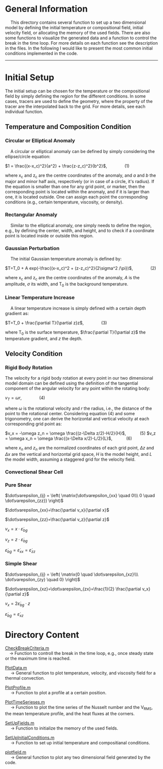 # General Information
&emsp; This directory contains several function to set up a two dimensional model by defining the initial temperature or compositional field, initial velocity field, or allocating the memory of the used fields. There are also some functions to visualize the generated data and a function to control the break in the time loop. For more details on each function see the description in the files. In the following I would like to present the most common initial conditions implemented in the code. 

--------------------------------------------------------------------------------------------------------

# Initial Setup

The initial setup can be chosen for the temperature or the compositional field by simply defining the region for the different conditions. In some cases, tracers are used to define the geometry, where the property of the tracer are the interpolated back to the grid. For more details, see each individual function. 

## Temperature and Composition Condition

### Circular or Elliptical Anomaly

&emsp; A circular or elliptical anomaly can be defined by simply considering the ellipse/circle equation: 

$1 = \frac{(x-x_c)^2}{a^2} + \frac{z-z_c)^2}{b^2}$, &emsp; &emsp; &emsp; (1)

where x<sub>c</sub> and z<sub>c</sub> are the centre coordinates of the anomaly, and *a* and *b* the major and minor half axis, respectively (or in case of a circle, it's radius). If the equation is smaller than one for any grid point, or marker, then the corresponding point is located within the anomaly, and if it is larger than one, it is located outside. One can assign each point the corresponding conditions (e.g., certain temperature, viscosity, or density). 

### Rectangular Anomaly

&emsp; Similar to the elliptical anomaly, one simply needs to define the region, e.g., by defining the center, width, and height, and to check if a coordinate point is located inside or outside this region. 

### Gaussian Perturbation

&emsp; The initial Gaussian temperature anomaly is defined by:

$T=T_0 + A exp(-\frac{(x-x_c)^2 + (z-z_c)^2}{2\sigma^2 /\pi})$, &emsp; &emsp; &emsp; (2)

where x<sub>c</sub> and z<sub>c</sub> are the centre coordinates of the anomaly, *A* is the amplitude, *σ* its width, and T<sub>0</sub> is the background temperature.

### Linear Temperature Increase

&emsp; A linear temperature increase is simply defined with a certain depth gradient as: 

$T=T_0 + \frac{\partial T}{\partial z}z$, &emsp; &emsp; &emsp; (3)

where T<sub>0</sub> is the surface temperature, $\frac{\partial T}{\partial z}$ the temperature gradient, and *z* the depth. 

## Velocity Condition

### Rigid Body Rotation

The velocity for a rigid body rotation at every point in our two dimensional model domain can be defined using the definition of the tangential component of the angular velocity for any point within the rotating body: 

$v_T = \omega r$, &emsp; &emsp; &emsp; (4)

where $\omega$ is the rotational velocity and *r* the radius, i.e., the distance of the point to the rotational center. Considering equation (4) and some trigonometry, one can derive the horizontal and vertical velocity at each corresponding grid point as: 

$v_x = -\omega z_n = \omega \frac{(z-\Delta z/2)-H/2}{H}$, &emsp;&emsp;&emsp;(5) 
$v_z = \omega x_n = \omega \frac{(x-\Delta x/2)-L/2}{L}$, &emsp;&emsp;&emsp;(6)

where *x<sub>n</sub>* and *z<sub>n</sub>* are the normalized coordinates of each grid point, $\Delta z$ and $\Delta x$ are the vertical and horizontal grid space, *H* is the model height, and *L* the model width, assuming a staggered grid for the velocity field. 

### Convectional Shear Cell

### Pure Shear 

$\dot\varepsilon_{ij} = \left( \matrix{\dot\varepsilon_{xx} \quad 0\\\ 0 \quad \dot\varepsilon_{zz}} \right)$

$\dot\varepsilon_{xx}=\frac{\partial v_x}{\partial x}$

$\dot\varepsilon_{zz}=\frac{\partial v_z}{\partial z}$

$v_x=x \cdot \dot\varepsilon_{bg}$

$v_z=z \cdot \dot\varepsilon_{bg}$

$\dot\varepsilon_{bg} = \dot\varepsilon_{xx} = \dot\varepsilon_{zz}$

### Simple Shear

$\dot\varepsilon_{ij} = \left( \matrix{0 \quad \dot\varepsilon_{xz}\\\ \dot\varepsilon_{zy} \quad 0} \right)$

$\dot\varepsilon_{xz}=\dot\varepsilon_{zx}=\frac{1}{2} \frac{\partial v_x}{\partial z}$

$v_x = 2 \dot\varepsilon_{bg} \cdot z$

$\dot\varepsilon_{bg}=\dot\varepsilon_{xz}$

# Directory Content
[CheckBreakCriteria.m](https://github.com/LukasFuchs/FDCSGm/blob/main/SetUp/CheckBreakCriteria.m)<br>
&emsp;-> Function to controll the break in the time loop, e.g., once steady state or the maximum time is reached. 

[PlotData.m](https://github.com/LukasFuchs/FDCSGm/blob/main/SetUp/PlotData.m)<br>
&emsp; -> General function to plot temperature, velocity, and viscosity field for a thermal convection. 

[PlotProfile.m](https://github.com/LukasFuchs/FDCSGm/blob/main/SetUp/PlotProfile.m)<br>
&emsp; -> Function to plot a profile at a certain position. 

[PlotTimeSerieses.m](https://github.com/LukasFuchs/FDCSGm/blob/main/SetUp/PlotTimeSerieses.m)<br>
&emsp; -> Function to plot the time series of the Nusselt number and the V<sub>RMS</sub>, the mean temperature profile, and the heat fluxes at the corners. 

[SetUpFields.m](https://github.com/LukasFuchs/FDCSGm/blob/main/SetUp/SetUpFields.m)<br>
&emsp; -> Function to initialize the memory of the used fields.

[SetUpInitialConditions.m](https://github.com/LukasFuchs/FDCSGm/blob/main/SetUp/SetUpInitialConditions.m)<br>
&emsp; -> Function to set up initial temperature and compositianal conditions. 

[plotfield.m](https://github.com/LukasFuchs/FDCSGm/blob/main/SetUp/plotfield.m)<br>
&emsp; -> General function to plot any two dimensional field generated by the code.
